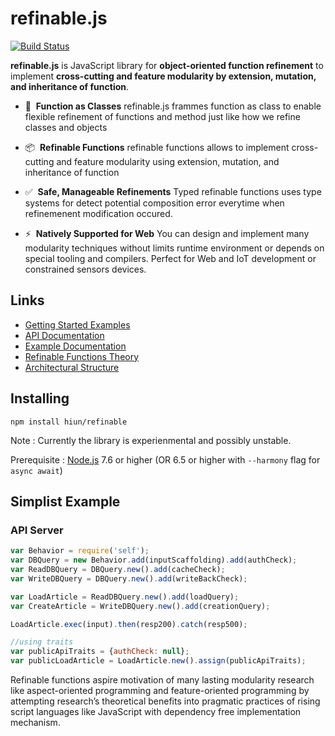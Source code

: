# refinable.js

[![Build Status](https://travis-ci.org/hiun/self.svg?branch=master)](https://travis-ci.org/hiun/refinable)

**refinable.js** is JavaScript library for **object-oriented function refinement** to implement **cross-cutting and feature modularity by extension, mutation, and inheritance of function**.

* &#128221;&nbsp;&nbsp;**Function as Classes** refinable.js frammes function as class to enable flexible refinement of functions and method just like how we refine classes and objects

* &#128230;&nbsp;&nbsp;**Refinable Functions** refinable functions allows to implement cross-cutting and feature modularity using extension, mutation, and inheritance of function

* &#9989;&nbsp;&nbsp;**Safe, Manageable Refinements** Typed refinable functions uses type systems for detect potential composition error everytime when refinemenent modification occured.

* &#9889;&nbsp;&nbsp;**Natively Supported for Web** You can design and implement many modularity techniques without limits runtime environment or depends on special tooling and compilers. Perfect for Web and IoT development or constrained sensors devices.

## Links
* [Getting Started Examples](https://hiun.org/refinable/examples)
* [API Documentation](https://hiun.org/refinable/api)
* [Example Documentation](https://hiun.org/refinable/docs)
* [Refinable Functions Theory](https://hiun.org/refinable/theory)
* [Architectural Structure](https://hiun.org/refinable/architecture)

## Installing
```
npm install hiun/refinable
```

Note : Currently the library is experienmental and possibly unstable.

Prerequisite : [Node.js](http://nodejs.org) 7.6 or higher (OR 6.5 or higher with `--harmony` flag for `async await`)


## Simplist Example

### API Server

```js
var Behavior = require('self');
var DBQuery = new Behavior.add(inputScaffolding).add(authCheck);
var ReadDBQuery = DBQuery.new().add(cacheCheck);
var WriteDBQuery = DBQuery.new().add(writeBackCheck);

var LoadArticle = ReadDBQuery.new().add(loadQuery);
var CreateArticle = WriteDBQuery.new().add(creationQuery);

LoadArticle.exec(input).then(resp200).catch(resp500);

//using traits
var publicApiTraits = {authCheck: null};
var publicLoadArticle = LoadArticle.new().assign(publicApiTraits);
```

Refinable functions aspire motivation of many lasting modularity research like aspect-oriented programming and feature-oriented programming by attempting research’s theoretical benefits into pragmatic practices of rising script languages like JavaScript with dependency free implementation mechanism.
